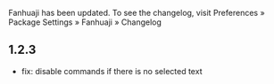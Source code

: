 Fanhuaji has been updated. To see the changelog, visit
Preferences » Package Settings » Fanhuaji » Changelog

## 1.2.3

- fix: disable commands if there is no selected text
